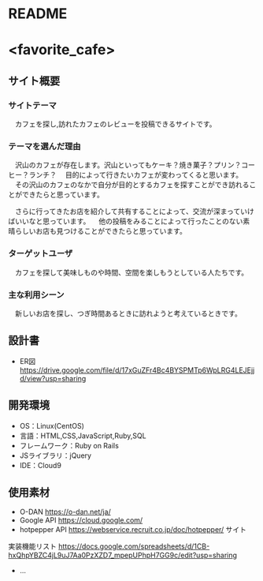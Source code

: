 # README

# <favorite_cafe>

## サイト概要


### サイトテーマ
　カフェを探し,訪れたカフェのレビューを投稿できるサイトです。


### テーマを選んだ理由
　沢山のカフェが存在します。沢山といってもケーキ？焼き菓子？プリン？コーヒー？ランチ？
　目的によって行きたいカフェが変わってくると思います。
　その沢山のカフェのなかで自分が目的とするカフェを探すことができ訪れることができたらと思っています。

　さらに行ってきたお店を紹介して共有することによって、交流が深まっていけばいいなと思っています。
　他の投稿をみることによって行ったことのない素晴らしいお店も見つけることができたらと思っています。

### ターゲットユーザ
　カフェを探して美味しものや時間、空間を楽しもうとしている人たちです。

### 主な利用シーン
　新しいお店を探し、つぎ時間あるときに訪れようと考えているときです。

## 設計書
- ER図 https://drive.google.com/file/d/17xGuZFr4Bc4BYSPMTp6WpLRG4LEJEjjd/view?usp=sharing

## 開発環境
- OS：Linux(CentOS)
- 言語：HTML,CSS,JavaScript,Ruby,SQL
- フレームワーク：Ruby on Rails
- JSライブラリ：jQuery
- IDE：Cloud9

## 使用素材
- O-DAN https://o-dan.net/ja/
- Google API https://cloud.google.com/
- hotpepper API https://webservice.recruit.co.jp/doc/hotpepper/
サイト

実装機能リスト
https://docs.google.com/spreadsheets/d/1CB-hxQhpYBZC4jL9uJ7Aa0PzXZD7_mpepUPhpH7GG9c/edit?usp=sharing
* ...
